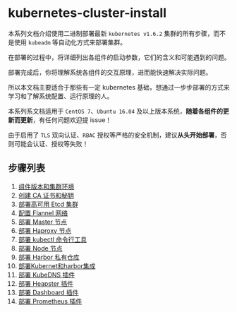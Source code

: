 # kubernetes-cluster-install
本系列文档介绍使用二进制部署最新 `kubernetes v1.6.2` 集群的所有步骤，而不是使用 `kubeadm` 等自动化方式来部署集群。

在部署的过程中，将详细列出各组件的启动参数，它们的含义和可能遇到的问题。

部署完成后，你将理解系统各组件的交互原理，进而能快速解决实际问题。

所以本文档主要适合于那些有一定 kubernetes 基础，想通过一步步部署的方式来学习和了解系统配置、运行原理的人。

本系列系文档适用于 `CentOS 7`、`Ubuntu 16.04` 及以上版本系统，**随着各组件的更新而更新**，有任何问题欢迎提 issue！

由于启用了 `TLS` 双向认证、`RBAC` 授权等严格的安全机制，建议**从头开始部署**，否则可能会认证、授权等失败！

## 步骤列表

1. [组件版本和集群环境](01-组件版本和集群环境.md)
1. [创建 CA 证书和秘钥](02-创建CA证书和秘钥.md)
1. [部署高可用 Etcd 集群](03-部署高可用Etcd集群.md)
1. [配置 Flannel 网络](04-部署Flannel网络.md)
1. [部署 Master 节点](05-部署Master节点.md)
1. [部署 Haproxy 节点](06-部署Haproxy代理Master.md)
1. [部署 kubectl 命令行工具](07-部署kubectl命令行工具.md)
1. [部署 Node 节点](08-部署Node节点.md)
1. [部署 Harbor 私有仓库](09-部署harbor私有仓库.md)
1. [部署Kubernet和harbor集成](10-部署Kubernet和harbor集成.md )
1. [部署 KubeDNS 插件](11-部署KubeDNS插件.md)
1. [部署 Heapster 插件](12-部署Heapster插件.md)
1. [部署 Dashboard 插件](13-部署Dashboard插件.md)
1. [部署 Prometheus 插件](13-部署Prometheus插件.md)

